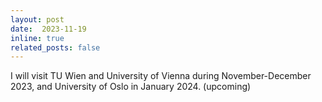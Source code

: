 ```yaml
---
layout: post
date:  2023-11-19
inline: true
related_posts: false
---
```


I will visit TU Wien and University of Vienna during November-December 2023, and University of Oslo in January 2024.  (upcoming)
 
 
